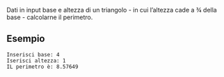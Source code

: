 Dati in input base e altezza di un triangolo - in cui l’altezza cade a ¾ della base - calcolarne il perimetro.

## Esempio

```plaintext
Inserisci base: 4
Iserisci altezza: 1
IL perimetro è: 8.57649
```
